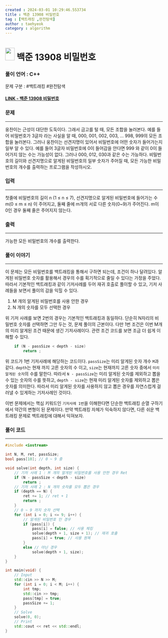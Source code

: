 ```yaml
---
created : 2024-03-01 10:29:46.553734
title : 백준 13908 비밀번호
tag : [백트래킹 ,완전탐색]
author : taehyeok
category : algorithm
---
```

# <img src="https://d2gd6pc034wcta.cloudfront.net/tier/9.svg" width="30" height="40"> 백준 13908 비밀번호


### 풀이 언어 : C++

문제 구분 : #백트래킹 #완전탐색
#### [LINK - 백준 13908 비밀번호](https://www.acmicpc.net/problem/13908)

### 문제

<hr>


웅찬이는 근성이 대단한 도둑이다. 그래서 금고를 털 때, 모든 조합을 눌러본다. 예를 들어 비밀번호가 3글자 라는 사실을 알 때, 000, 001, 002, 003, … 998, 999의 모든 조합을 눌러본다. 그러나 웅찬이는 선견지명이 있어서 비밀번호에 어떤 숫자가 들어가는지 일부 알 수 있다. 예를 들어 3글자 비밀번호에 0이 들어감을 안다면 999 와 같이 0이 들어가지 않는 수는 가능성이 없다. 그러나 000, 012, 030과 같은 수는 가능하다. 비밀번호의 길이와 선견지명으로 알게된 비밀번호의 일부 숫자가 주어질 때, 모든 가능한 비밀번호의 개수를 출력하는 프로그램을 작성하시오.

### 입력

<hr>


첫줄에 비밀번호의 길이 n (1 ≤ n ≤ 7), 선견지명으로 알게된 비밀번호에 들어가는 수 m(0 ≤ m ≤ n) 이 주어지고, 둘째 줄에 m개의 서로 다른 숫자(0~9)가 주어진다. m이 0인 경우 둘째 줄은 주어지지 않는다.
### 출력

<hr>

가능한 모든 비밀번호의 개수를 출력한다.

### 풀이 이야기

<hr>


이 문제는 모든 비밀번호를 백트래킹을 통해서 구하면 되는데, 조건이 하나 달려있다. 알게된 비밀번호 숫자를 활용해서 경우의 수를 획기적으로 줄일 수 있다는 가정을 주었다. 따라서 기본적인 백트래킹과 같이 기저사례를 두어 재귀 호출로 풀이할 수 있고, 기저 사례들을 보면서 풀이의 감을 익힐 수 있다.

1. M 개의 알게된 비밀번호를 사용 안한 경우
2. N 개의 숫자를 모두 선택한 경우

위 기저 사례를 보면 2번의 경우는 기본적인 백트래킹과 동일하다. 단순히 N자리의 비밀번호 숫자를 선택하면 그만 두는 것, 문제 풀이의 근본이다. 다만 1번 조건은 이번 M개의 미리 알게된 조건 때문에 생긴 기저사례이다. 관련 조건 코드를 보면 조금 더 쉽게 이해할 수 있다.
```c++
    if (N - passSize < depth - size)
        return ;
```
위 코드가 1번 기저사례에 해당하는 코드이다. `passSize`는 미리 알게된 숫자 개수 `M`과 같다. `depth`는 현재 까지 고른 숫자의 수 이고, `size`는 현재까지 고른 숫자 중에서 `미리 알게된 숫자`의 수를 말한다. 따라서 `N - passSize`는 미리 알게된 숫자를 제외하고 뽑을 수 있는 숫자의 수를 뜻하고, `depth - size`는 현재 미리 알게된 숫자를 제외하고 뽑은 숫자를 의미한다. 따라서 미리 알게된 숫자를 사용하지 않고 뽑은 경우를 자연스럽게 걸러낼 수 있게하는 기저사례인 것이다.

이번 문제에서는 핵심 키워드인 `기저사례 1번`을 이해한다면 단순한 백트래킹 순열 구하기에서 약간의 변형이 된 문제이다. 만약 백트래킹 자체가 익숙하지 않다면, 다른 쉬운 백트래킹 문제로 백트래킹에 대해서 익혀보자.

### 풀이 코드

<hr>


``` c++
#include <iostream>

int N, M, ret, passSize;
bool pass[10]; // 0 ~ 9 중 

void solve(int depth, int size) {
    // 기저 사례 1 : M 개의 알게된 비밀번호를 사용 안한 경우 Ret
    if (N - passSize < depth - size)
        return ;
    // 기저 사례 2 : N 개의 숫자를 모두 뽑은 경우
    if (depth == N) {
        ret += 1; // ret + 1
        return ;
    }
    // 0 ~ 9 까지 숫자 선택
    for (int i = 0; i <= 9; i++) {
        // 알게된 비밀번호 인 경우
        if (pass[i]) {
            pass[i] = false; // 사용 체킹
            solve(depth + 1, size + 1); // 재귀 호출
            pass[i] = true; // 사용 원복
        }
        else // 아닌 경우
            solve(depth + 1, size);
    }
}

int main(void) {
    // Input
    std::cin >> N >> M;
    for (int i = 0; i < M; i++) {
        int tmp;
        std::cin >> tmp;
        pass[tmp] = true;
        passSize += 1;
    }
    // Solve
    solve(0, 0);
    // Print
    std::cout << ret << std::endl;
}
```
